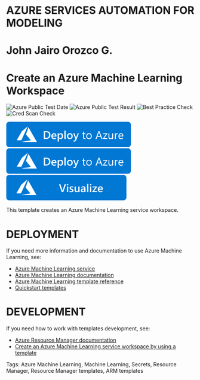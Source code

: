 # AZURE SERVICES AUTOMATION FOR MODELING  
# John Jairo Orozco G.

# Create an Azure Machine Learning Workspace

![Azure Public Test Date](https://azurequickstartsservice.blob.core.windows.net/badges/101-machine-learning-create/PublicLastTestDate.svg)
![Azure Public Test Result](https://azurequickstartsservice.blob.core.windows.net/badges/101-machine-learning-create/PublicDeployment.svg)
![Best Practice Check](https://azurequickstartsservice.blob.core.windows.net/badges/101-machine-learning-create/BestPracticeResult.svg)
![Cred Scan Check](https://azurequickstartsservice.blob.core.windows.net/badges/101-machine-learning-create/CredScanResult.svg)


[![Deploy To Azure](https://raw.githubusercontent.com/Azure/azure-quickstart-templates/master/1-CONTRIBUTION-GUIDE/images/deploytoazure.svg?sanitize=true)](https://portal.azure.com/#create/Microsoft.Template/uri/https%3A%2F%2Fraw.githubusercontent.com%2FAzure%2Fazure-quickstart-templates%2Fmaster%2F101-machine-learning-create%2Fazuredeploy.json)  
[![Deploy To Azure](https://raw.githubusercontent.com/Azure/azure-quickstart-templates/master/1-CONTRIBUTION-GUIDE/images/deploytoazure.svg?sanitize=true)](https://portal.azure.com/#create/Microsoft.Template/uri/https%3A%2F%2Fraw.githubusercontent.com/jjog22/azure-quickstart-templates/tree/master/101-machine-learning-create%2Fazuredeploy1.json)  
[![Visualize Template](https://raw.githubusercontent.com/Azure/azure-quickstart-templates/master/1-CONTRIBUTION-GUIDE/images/visualizebutton.svg?sanitize=true)](http://armviz.io/#/?load=https%3A%2F%2Fraw.githubusercontent.com%2FAzure%2Fazure-quickstart-templates%2Fmaster%2F101-machine-learning-create%2Fazuredeploy.json)

This template creates an Azure Machine Learning service workspace.

# DEPLOYMENT
If you need more information and documentation to use Azure Machine Learning, see:

- [Azure Machine Learning service](https://azure.microsoft.com/services/machine-learning-service/)
- [Azure Machine Learning documentation](https://docs.microsoft.com/azure/machine-learning/)
- [Azure Machine Learning template reference](https://docs.microsoft.com/azure/templates/microsoft.machinelearningservices/allversions)
- [Quickstart templates](https://azure.microsoft.com/resources/templates/)

# DEVELOPMENT
If you need how to work with templates development, see:

- [Azure Resource Manager documentation](https://docs.microsoft.com/azure/azure-resource-manager/)
- [Create an Azure Machine Learning service workspace by using a template](https://docs.microsoft.com/azure/machine-learning/service/how-to-create-workspace-template)

Tags: Azure Machine Learning, Machine Learning, Secrets, Resource Manager, Resource Manager templates, ARM templates


